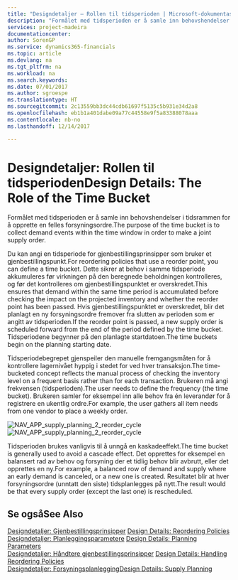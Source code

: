 ```yaml
---
title: "Designdetaljer – Rollen til tidsperioden | Microsoft-dokumentasjon"
description: "Formålet med tidsperioden er å samle inn behovshendelser i tidsrammen for å opprette en felles forsyningsordre."
services: project-madeira
documentationcenter: 
author: SorenGP
ms.service: dynamics365-financials
ms.topic: article
ms.devlang: na
ms.tgt_pltfrm: na
ms.workload: na
ms.search.keywords: 
ms.date: 07/01/2017
ms.author: sgroespe
ms.translationtype: HT
ms.sourcegitcommit: 2c13559bb3dc44cdb61697f5135c5b931e34d2a8
ms.openlocfilehash: eb1b1a401dabe09a77c44558e9f5a83388078aaa
ms.contentlocale: nb-no
ms.lasthandoff: 12/14/2017

---
```

# <a name="design-details-the-role-of-the-time-bucket"></a><span data-ttu-id="13104-103">Designdetaljer: Rollen til tidsperioden</span><span class="sxs-lookup"><span data-stu-id="13104-103">Design Details: The Role of the Time Bucket</span></span>
<span data-ttu-id="13104-104">Formålet med tidsperioden er å samle inn behovshendelser i tidsrammen for å opprette en felles forsyningsordre.</span><span class="sxs-lookup"><span data-stu-id="13104-104">The purpose of the time bucket is to collect demand events within the time window in order to make a joint supply order.</span></span>  
  
 <span data-ttu-id="13104-105">Du kan angi en tidsperiode for gjenbestillingsprinsipper som bruker et gjenbestillingspunkt.</span><span class="sxs-lookup"><span data-stu-id="13104-105">For reordering policies that use a reorder point, you can define a time bucket.</span></span> <span data-ttu-id="13104-106">Dette sikrer at behov i samme tidsperiode akkumuleres før virkningen på den beregnede beholdningen kontrolleres, og før det kontrolleres om gjenbestillingspunktet er overskredet.</span><span class="sxs-lookup"><span data-stu-id="13104-106">This ensures that demand within the same time period is accumulated before checking the impact on the projected inventory and whether the reorder point has been passed.</span></span> <span data-ttu-id="13104-107">Hvis gjenbestillingspunktet er overskredet, blir det planlagt en ny forsyningsordre fremover fra slutten av perioden som er angitt av tidsperioden.</span><span class="sxs-lookup"><span data-stu-id="13104-107">If the reorder point is passed, a new supply order is scheduled forward from the end of the period defined by the time bucket.</span></span> <span data-ttu-id="13104-108">Tidsperiodene begynner på den planlagte startdatoen.</span><span class="sxs-lookup"><span data-stu-id="13104-108">The time buckets begin on the planning starting date.</span></span>  
  
 <span data-ttu-id="13104-109">Tidsperiodebegrepet gjenspeiler den manuelle fremgangsmåten for å kontrollere lagernivået hyppig i stedet for ved hver transaksjon.</span><span class="sxs-lookup"><span data-stu-id="13104-109">The time-bucketed concept reflects the manual process of checking the inventory level on a frequent basis rather than for each transaction.</span></span> <span data-ttu-id="13104-110">Brukeren må angi frekvensen (tidsperioden).</span><span class="sxs-lookup"><span data-stu-id="13104-110">The user needs to define the frequency (the time bucket).</span></span> <span data-ttu-id="13104-111">Brukeren samler for eksempel inn alle behov fra én leverandør for å registrere en ukentlig ordre.</span><span class="sxs-lookup"><span data-stu-id="13104-111">For example, the user gathers all item needs from one vendor to place a weekly order.</span></span>  
  
 <span data-ttu-id="13104-112">![](media/nav_app_supply_planning_2_reorder_cycle.png "NAV_APP_supply_planning_2_reorder_cycle")</span><span class="sxs-lookup"><span data-stu-id="13104-112">![](media/nav_app_supply_planning_2_reorder_cycle.png "NAV_APP_supply_planning_2_reorder_cycle")</span></span>  
  
 <span data-ttu-id="13104-113">Tidsperioden brukes vanligvis til å unngå en kaskadeeffekt.</span><span class="sxs-lookup"><span data-stu-id="13104-113">The time bucket is generally used to avoid a cascade effect.</span></span> <span data-ttu-id="13104-114">Det opprettes for eksempel en balansert rad av behov og forsyning der et tidlig behov blir avbrutt, eller det opprettes en ny.</span><span class="sxs-lookup"><span data-stu-id="13104-114">For example, a balanced row of demand and supply where an early demand is canceled, or a new one is created.</span></span> <span data-ttu-id="13104-115">Resultatet blir at hver forsyningsordre (unntatt den siste) tidsplanlegges på nytt.</span><span class="sxs-lookup"><span data-stu-id="13104-115">The result would be that every supply order (except the last one) is rescheduled.</span></span>  
  
## <a name="see-also"></a><span data-ttu-id="13104-116">Se også</span><span class="sxs-lookup"><span data-stu-id="13104-116">See Also</span></span>  
 <span data-ttu-id="13104-117">[Designdetaljer: Gjenbestillingsprinsipper](design-details-reordering-policies.md) </span><span class="sxs-lookup"><span data-stu-id="13104-117">[Design Details: Reordering Policies](design-details-reordering-policies.md) </span></span>  
 <span data-ttu-id="13104-118">[Designdetaljer: Planleggingsparametere](design-details-planning-parameters.md) </span><span class="sxs-lookup"><span data-stu-id="13104-118">[Design Details: Planning Parameters](design-details-planning-parameters.md) </span></span>  
 <span data-ttu-id="13104-119">[Designdetaljer: Håndtere gjenbestillingsprinsipper](design-details-handling-reordering-policies.md) </span><span class="sxs-lookup"><span data-stu-id="13104-119">[Design Details: Handling Reordering Policies](design-details-handling-reordering-policies.md) </span></span>  
 [<span data-ttu-id="13104-120">Designdetaljer: Forsyningsplanlegging</span><span class="sxs-lookup"><span data-stu-id="13104-120">Design Details: Supply Planning</span></span>](design-details-supply-planning.md)
